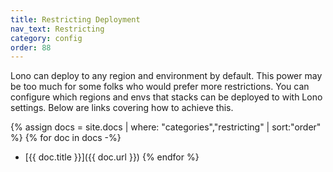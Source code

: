 ```yaml
---
title: Restricting Deployment
nav_text: Restricting
category: config
order: 88
---
```


Lono can deploy to any region and environment by default.  This power may be too much for some folks who would prefer more restrictions.  You can configure which regions and envs that stacks can be deployed to with Lono settings. Below are links covering how to achieve this.

{% assign docs = site.docs | where: "categories","restricting" | sort:"order" %}
{% for doc in docs -%}
* [{{ doc.title }}]({{ doc.url }})
{% endfor %}
